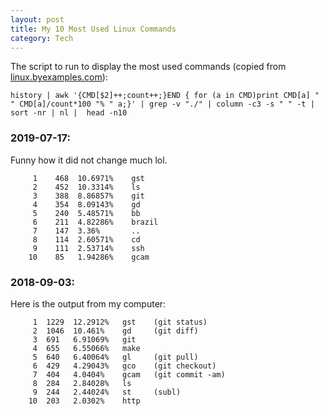 ```yaml
---
layout: post
title: My 10 Most Used Linux Commands
category: Tech
---
```


The script to run to display the most used commands (copied from [linux.byexamples.com](https://linux.byexamples.com/archives/332/what-is-your-10-common-linux-commands/)):

```
history | awk '{CMD[$2]++;count++;}END { for (a in CMD)print CMD[a] " " CMD[a]/count*100 "% " a;}' | grep -v "./" | column -c3 -s " " -t | sort -nr | nl |  head -n10
```

### 2019-07-17:
Funny how it did not change much lol.
```
     1    468  10.6971%    gst
     2    452  10.3314%    ls
     3    388  8.86857%    git
     4    354  8.09143%    gd
     5    240  5.48571%    bb
     6    211  4.82286%    brazil
     7    147  3.36%       ..
     8    114  2.60571%    cd
     9    111  2.53714%    ssh
    10    85   1.94286%    gcam
```

### 2018-09-03:

Here is the output from my computer:
```
     1	1229  12.2912%   gst    (git status)
     2	1046  10.461%    gd     (git diff)
     3	691   6.91069%   git
     4	655   6.55066%   make
     5	640   6.40064%   gl     (git pull)
     6	429   4.29043%   gco    (git checkout)
     7	404   4.0404%    gcam   (git commit -am)
     8	284   2.84028%   ls 
     9	244   2.44024%   st     (subl)
    10	203   2.0302%    http
```